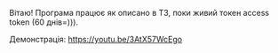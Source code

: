 Вітаю!
Програма працює як описано в ТЗ, поки живий токен access token (60 днів=))). 

Демонстрація:
https://youtu.be/3AtX57WcEgo

